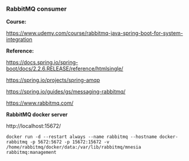 ### RabbitMQ consumer

**Course:**

https://www.udemy.com/course/rabbitmq-java-spring-boot-for-system-integration

**Reference:**

https://docs.spring.io/spring-boot/docs/2.2.6.RELEASE/reference/htmlsingle/

https://spring.io/projects/spring-amqp

https://spring.io/guides/gs/messaging-rabbitmq/

https://www.rabbitmq.com/

**RabbitMQ docker server**

http://localhost:15672/

`docker run -d --restart always --name rabbitmq --hostname docker-rabbitmq -p 5672:5672 -p 15672:15672 -v /home/rabbitmq/docker/data:/var/lib/rabbitmq/mnesia rabbitmq:management`